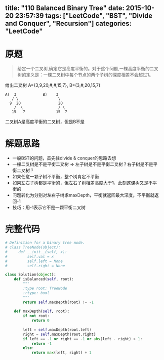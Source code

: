 title: "110 Balanced Binary Tree"
date: 2015-10-20 23:57:39
tags: ["LeetCode", "BST", "Divide and Conquer", "Recursion"]
categories: "LeetCode"
---

# 原题
>给定一个二叉树,确定它是高度平衡的。对于这个问题,一棵高度平衡的二叉树的定义是：一棵二叉树中每个节点的两个子树的深度相差不会超过1。 

给出二叉树 A={3,9,20,#,#,15,7}, B={3,#,20,15,7}
```
A)  3            B)    3 
   / \                  \
  9  20                 20
    /  \                / \
   15   7              15  7
```
二叉树A是高度平衡的二叉树，但是B不是

# 解题思路
* 一般BST的问题，首先往divide & conquer的思路去想
* 一棵二叉树是不是平衡二叉树 => 左子树是不是平衡二叉树？右子树是不是平衡二叉树？
 * 如果任意一颗子树不平衡，整个树肯定不平衡
 * 如果左右子树都是平衡的，但左右子树相差高度大于1，此刻这课树又是不平衡的
 * 问题转化为分别对左右子树求maxDepth，平衡就返回最大深度，不平衡就返回-1
* 技巧：用-1表示它不是一颗平衡二叉树

# 完整代码
```python
# Definition for a binary tree node.
# class TreeNode(object):
#     def __init__(self, x):
#         self.val = x
#         self.left = None
#         self.right = None

class Solution(object):
    def isBalanced(self, root):
        """
        :type root: TreeNode
        :rtype: bool
        """
        return self.maxDepth(root) != -1
        
    def maxDepth(self, root):
        if not root:
            return 0
        
        left = self.maxDepth(root.left)
        right = self.maxDepth(root.right)
        if left == -1 or right == -1 or abs(left - right) > 1:
            return -1
        else:
            return max(left, right) + 1
```